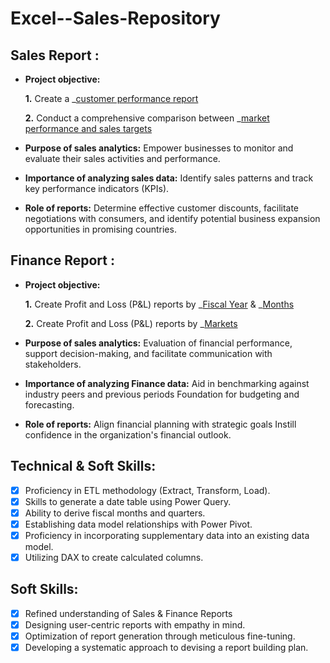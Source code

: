 # Excel--Sales-Repository

## Sales Report :


- **Project objective:** 

    **1.** Create a _[customer performance report](https://github.com/prajaktapalkar/Excel--Sales-Repository/blob/c8bc0678f4a6d99356c98a19d65e89c76c6d83dc/Customer%20Performance%20Report.pdf)

    **2.** Conduct a comprehensive comparison between _[market performance and sales targets](https://github.com/prajaktapalkar/Excel--Sales-Repository/blob/c8bc0678f4a6d99356c98a19d65e89c76c6d83dc/Market%20Performance%20vs%20Target%20Report.pdf)

- **Purpose of sales analytics:** Empower businesses to monitor and evaluate their sales activities and performance.

- **Importance of analyzing sales data:** Identify sales patterns and track key performance indicators (KPIs).

- **Role of reports:** Determine effective customer discounts, facilitate negotiations with consumers, and identify potential business expansion opportunities in promising countries.


## Finance Report :

- **Project objective:** 

    **1.** Create Profit and Loss (P&L) reports by _[Fiscal Year](https://github.com/prajaktapalkar/Excel--Sales-Repository/blob/c8bc0678f4a6d99356c98a19d65e89c76c6d83dc/P%26L%20Statement%20by%20Fiscal%20Year.pdf) & _[Months](https://github.com/prajaktapalkar/Excel--Sales-Repository/blob/c8bc0678f4a6d99356c98a19d65e89c76c6d83dc/P%26L%20Statement%20by%20Months.pdf) 

   **2.** Create Profit and Loss (P&L) reports by _[Markets](https://github.com/prajaktapalkar/Excel--Sales-Repository/blob/c8bc0678f4a6d99356c98a19d65e89c76c6d83dc/P%26L%20Statement%20by%20Markets.pdf)

- **Purpose of sales analytics:** Evaluation of financial performance, support decision-making, and facilitate communication with stakeholders.

- **Importance of analyzing Finance data:** Aid in benchmarking against industry peers and previous periods Foundation for budgeting and forecasting.

- **Role of reports:** Align financial planning with strategic goals Instill confidence in the organization's financial outlook.


## Technical & Soft Skills:
- [x]	Proficiency in ETL methodology (Extract, Transform, Load).
- [x]	Skills to generate a date table using Power Query.
- [x]	Ability to derive fiscal months and quarters.
- [x]	Establishing data model relationships with Power Pivot.
- [x]	Proficiency in incorporating supplementary data into an existing data model.
- [x]	Utilizing DAX to create calculated columns.

## Soft Skills:
- [x]	Refined understanding of Sales & Finance Reports
- [x]	Designing user-centric reports with empathy in mind.
- [x]	Optimization of report generation through meticulous fine-tuning.
- [x]	Developing a systematic approach to devising a report building plan.
